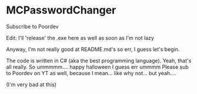 # MCPasswordChanger

Subscribe to Poordev

Edit: I'll 'release' the .exe here as well as soon as I'm not lazy

Anyway, I'm not really good at README.md's so err, I guess let's begin.

The code is written in C# (aka the best programming language). Yeah, that's all really. So ummmmm.... happy halloween I guess err ummmm
Please sub to Poordev on YT as well, because I mean... like why not... but yeah....
















(I'm very bad at this)

